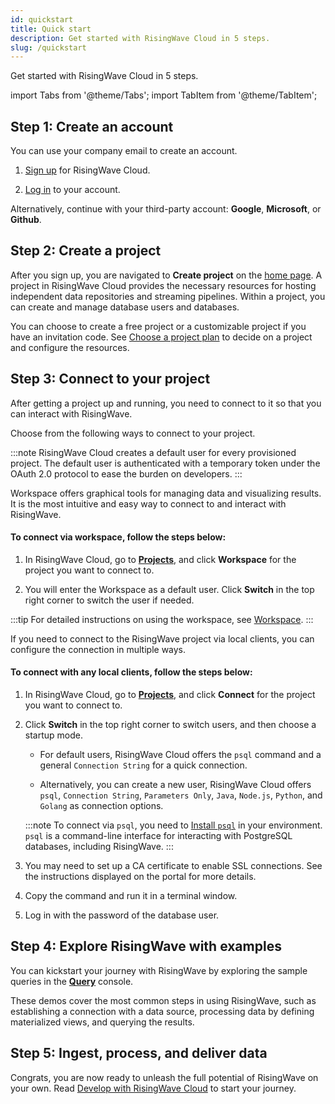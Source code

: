 ```yaml
---
id: quickstart
title: Quick start
description: Get started with RisingWave Cloud in 5 steps.
slug: /quickstart
---
```


Get started with RisingWave Cloud in 5 steps.

import Tabs from '@theme/Tabs';
import TabItem from '@theme/TabItem';

## Step 1: Create an account

You can use your company email to create an account.

1. [Sign up](https://cloud.risingwave.com/auth/signup/) for RisingWave Cloud.

2. [Log in](https://cloud.risingwave.com/auth/signin/) to your account.

Alternatively, continue with your third-party account: **Google**, **Microsoft**, or **Github**.

## Step 2: Create a project

After you sign up, you are navigated to **Create project** on the [home page](https://cloud.risingwave.com/project/home/). A project in RisingWave Cloud provides the necessary resources for hosting independent data repositories and streaming pipelines. Within a project, you can create and manage database users and databases.

You can choose to create a free project or a customizable project if you have an invitation code. See [Choose a project plan](cluster-choose-a-cluster-plan.md) to decide on a project and configure the resources.

## Step 3: Connect to your project

After getting a project up and running, you need to connect to it so that you can interact with RisingWave.

Choose from the following ways to connect to your project.

:::note
RisingWave Cloud creates a default user for every provisioned project. The default user is authenticated with a temporary token under the OAuth 2.0 protocol to ease the burden on developers.
:::

<Tabs>

<TabItem value="Workspace" label="Workspace">

Workspace offers graphical tools for managing data and visualizing results. It is the most intuitive and easy way to connect to and interact with RisingWave. 

#### To connect via workspace, follow the steps below:

1. In RisingWave Cloud, go to [**Projects**](https://cloud.risingwave.com/project/home/), and click **Workspace** for the project you want to connect to.

2. You will enter the Workspace as a default user. Click **Switch** in the top right corner to switch the user if needed.

:::tip
For detailed instructions on using the workspace, see [Workspace](console-overview.md).
:::

</TabItem>
 
<TabItem value="local" label="Local client">

If you need to connect to the RisingWave project via local clients, you can configure the connection in multiple ways.

#### To connect with any local clients, follow the steps below:

1. In RisingWave Cloud, go to [**Projects**](https://cloud.risingwave.com/project/home/), and click **Connect** for the project you want to connect to.

2. Click **Switch** in the top right corner to switch users, and then choose a startup mode.

    - For default users, RisingWave Cloud offers the `psql` command and a general `Connection String` for a quick connection.

    - Alternatively, you can create a new user, RisingWave Cloud offers `psql`, `Connection String`, `Parameters Only`, `Java`, `Node.js`, `Python`, and `Golang` as connection options.

    :::note
    To connect via `psql`, you need to [Install `psql`](/docs/current/install-psql-without-postgresql/) in your environment. `psql` is a command-line interface for interacting with PostgreSQL databases, including RisingWave.
    :::

3. You may need to set up a CA certificate to enable SSL connections. See the instructions displayed on the portal for more details.

4. Copy the command and run it in a terminal window.

5. Log in with the password of the database user.

</TabItem>

</Tabs>

## Step 4: Explore RisingWave with examples

You can kickstart your journey with RisingWave by exploring the sample queries in the [**Query**](https://cloud.risingwave.com/console/) console.

These demos cover the most common steps in using RisingWave, such as establishing a connection with a data source, processing data by defining materialized views, and querying the results.

## Step 5: Ingest, process, and deliver data

Congrats, you are now ready to unleash the full potential of RisingWave on your own. Read [Develop with RisingWave Cloud](develop-overview.md) to start your journey.

<card
title="Develop with RisingWave Cloud"
content="RisingWave Cloud leverages the superpower of RisingWave, an open-source distributed SQL database specifically designed for stream processing. Start building your real-time applications with RisingWave, in the cloud."
cloud="develop-overview"
/>
